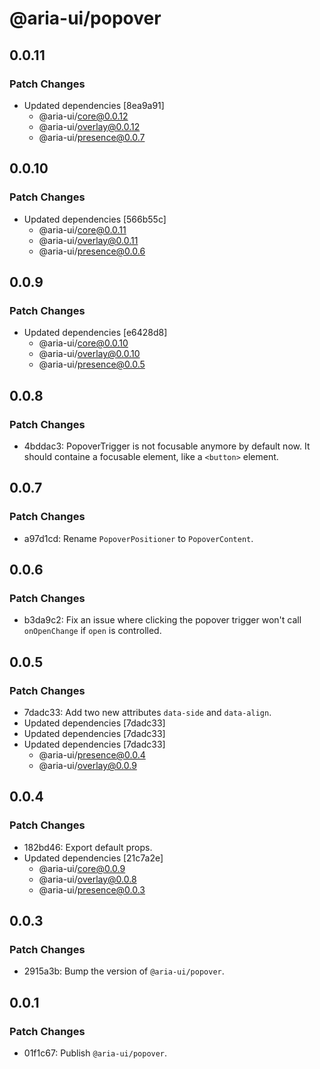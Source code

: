 # @aria-ui/popover

## 0.0.11

### Patch Changes

- Updated dependencies [8ea9a91]
  - @aria-ui/core@0.0.12
  - @aria-ui/overlay@0.0.12
  - @aria-ui/presence@0.0.7

## 0.0.10

### Patch Changes

- Updated dependencies [566b55c]
  - @aria-ui/core@0.0.11
  - @aria-ui/overlay@0.0.11
  - @aria-ui/presence@0.0.6

## 0.0.9

### Patch Changes

- Updated dependencies [e6428d8]
  - @aria-ui/core@0.0.10
  - @aria-ui/overlay@0.0.10
  - @aria-ui/presence@0.0.5

## 0.0.8

### Patch Changes

- 4bddac3: PopoverTrigger is not focusable anymore by default now. It should containe a focusable element, like a `<button>` element.

## 0.0.7

### Patch Changes

- a97d1cd: Rename `PopoverPositioner` to `PopoverContent`.

## 0.0.6

### Patch Changes

- b3da9c2: Fix an issue where clicking the popover trigger won't call `onOpenChange` if `open` is controlled.

## 0.0.5

### Patch Changes

- 7dadc33: Add two new attributes `data-side` and `data-align`.
- Updated dependencies [7dadc33]
- Updated dependencies [7dadc33]
- Updated dependencies [7dadc33]
  - @aria-ui/presence@0.0.4
  - @aria-ui/overlay@0.0.9

## 0.0.4

### Patch Changes

- 182bd46: Export default props.
- Updated dependencies [21c7a2e]
  - @aria-ui/core@0.0.9
  - @aria-ui/overlay@0.0.8
  - @aria-ui/presence@0.0.3

## 0.0.3

### Patch Changes

- 2915a3b: Bump the version of `@aria-ui/popover`.

## 0.0.1

### Patch Changes

- 01f1c67: Publish `@aria-ui/popover`.
